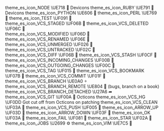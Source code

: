 theme_es_icon_NODE                	\UE718	 Devicons
theme_es_icon_RUBY                	\UE791	 Devicons
theme_es_icon_PYTHON              	\UE606	
theme_es_icon_PERL                	\UE769	
theme_es_icon_TEST                	\UF091		
theme_es_icon_VCS_STAGED          	\UF06B	
theme_es_icon_VCS_DELETED         	\UF06C		
theme_es_icon_VCS_MODIFIED        	\UF06D	                    
theme_es_icon_VCS_RENAMED         	\UF06E		
theme_es_icon_VCS_UNMERGED        	\UF026	                    
theme_es_icon_VCS_UNTRACKED       	\UF02C	                    
theme_es_icon_VCS_DIFF            	\UF06B	
theme_es_icon_VCS_STASH           	\UF0CF	 
theme_es_icon_VCS_INCOMING_CHANGES	\UF00B	
theme_es_icon_VCS_OUTGOING_CHANGES	\UF00C	
theme_es_icon_VCS_TAG             	\UF015	
theme_es_icon_VCS_BOOKMARK        	\UF07B	
theme_es_icon_VCS_COMMIT          	\UF01F	
theme_es_icon_VCS_BRANCH          	\UE0A0	
theme_es_icon_VCS_BRANCH_REMOTE   	\UE804	 (bugs, branch on a book)
theme_es_icon_VCS_BRANCH_DETACHED 	\U27A6	➦
theme_es_icon_VCS_GIT             	\UF00A	 Octicons
theme_es_icon_VCS_HG              	\UF0DD	Got cut off from Octicons on patching
theme_es_icon_VCS_CLEAN           	\UF03A	
theme_es_icon_VCS_PUSH            	\UF005	
theme_es_icon_ARROW_UP            	\UF03D	
theme_es_icon_ARROW_DOWN          	\UF03F	
theme_es_icon_OK                  	\UF03A	
theme_es_icon_FAIL                	\UF081	
theme_es_icon_STAR                	\UF02A	
theme_es_icon_JOBS                	\U2699	⚙
theme_es_icon_VIM                 	\UE7C5	

